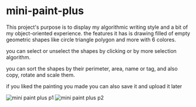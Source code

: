 # mini-paint-plus
This project's purpose is to display my algorithmic writing style and a bit of my object-oriented experience.
the features it has is drawing filled of empty geometric shapes like circle triangle polygon and more with 6 colores.

you can select or unselect the shapes by clicking or by more selection algorithm.

you can sort the shapes by their perimeter, area, name or tag, and also copy, rotate and scale them.

if you liked the painting you made you can also save it and upload it later

![mini paint plus p1](https://user-images.githubusercontent.com/91688347/233787638-def1bea7-fad2-4373-9e0d-9a899f39f435.jpg)
![mini paint plus p2](https://user-images.githubusercontent.com/91688347/233787642-1b51e12c-f649-4483-ac45-4c08399b53b1.jpg)

